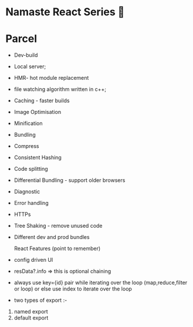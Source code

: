 # Namaste React Series 🚀

# Parcel
- Dev-build
- Local server;
- HMR- hot module replacement
- file watching algorithm written in c++;
- Caching - faster builds
- Image Optimisation
- Minification
- Bundling
- Compress
- Consistent Hashing
- Code splitting
- Differential Bundling - support older browsers
- Diagnostic
- Error handling
- HTTPs
- Tree Shaking - remove unused code
- Different dev and prod bundles


  React Features   (point to remember)

- config driven UI

- resData?.info   =>  this is optional chaining
- always use key={id} pair while iterating over the loop (map,reduce,filter  or  loop)  or else use index to iterate over the loop

- two types of export :-

1. named export
2. default export